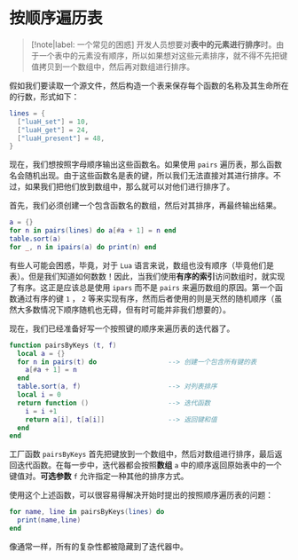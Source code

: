 # 按顺序遍历表

> [!note|label: 一个常见的困惑]
> 开发人员想要对**表中的元素进行排序**时。由于一个表中的元素没有顺序，所以如果想对这些元素排序，就不得不先把键值拷贝到一个数组中，然后再对数组进行排序。

假如我们要读取一个源文件，然后构造一个表来保存每个函数的名称及其生命所在的行数，形式如下：

```lua
lines = {
  ["luaH_set"] = 10,
  ["luaH_get"] = 24,
  ["luaH_present"] = 48,
}
```

现在，我们想按照字母顺序输出这些函数名。如果使用 `pairs` 遍历表，那么函数名会随机出现。由于这些函数名是表的键，所以我们无法直接对其进行排序。不过，如果我们把他们放到数组中，那么就可以对他们进行排序了。

首先，我们必须创建一个包含函数名的数组，然后对其排序，再最终输出结果。

```lua
a = {}
for n in pairs(lines) do a[#a + 1] = n end
table.sort(a)
for _, n in ipairs(a) do print(n) end
```

有些人可能会困惑，毕竟，对于 `Lua` 语言来说，数组也没有顺序（毕竟他们是表）。但是我们知道如何数数！因此，当我们使用**有序的索引**访问数组时，就实现了有序。这正是应该总是使用 `ipars` 而不是 `pairs` 来遍历数组的原因。第一个函数通过有序的键 `1` ， `2` 等来实现有序，然而后者使用的则是天然的随机顺序（虽然大多数情况下顺序随机也无碍，但有时可能并非我们想要的）。

现在，我们已经准备好写一个按照键的顺序来遍历表的迭代器了。

```lua
function pairsByKeys (t, f)
  local a = {}
  for n in pairs(t) do                  --> 创建一个包含所有键的表
    a[#a + 1] = n
  end
  table.sort(a, f)                      --> 对列表排序
  local i = 0
  return function ()                    --> 迭代函数
    i = i +1
    return a[i], t[a[i]]                --> 返回键和值
  end
end
```

工厂函数 `pairsByKeys` 首先把键放到一个数组中，然后对数组进行排序，最后返回迭代函数。在每一步中，迭代器都会按照**数组** `a` 中的顺序返回原始表中的一个键值对。**可选参数** `f` 允许指定一种其他的排序方式。

使用这个上述函数，可以很容易得解决开始时提出的按照顺序遍历表的问题：

```lua
for name, line in pairsByKeys(lines) do
  print(name,line)
end
```

像通常一样，所有的复杂性都被隐藏到了迭代器中。
